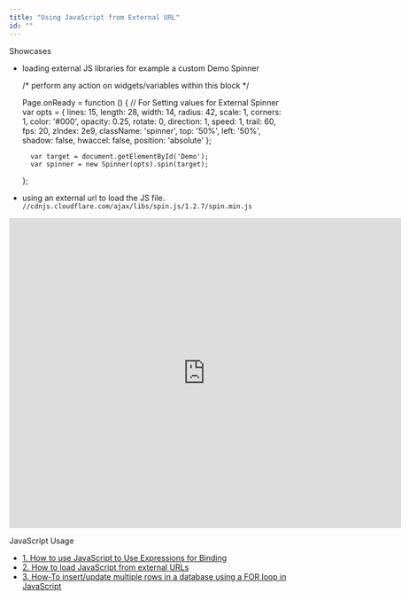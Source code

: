 ```yaml
---
title: "Using JavaScript from External URL"
id: ""
---
```


Showcases

- loading external JS libraries for example a custom Demo Spinner
    
    /\* perform any action on widgets/variables within this block \*/
    
    Page.onReady = function () {
        // For Setting values for External Spinner
        var opts = {
            lines: 15,
            length: 28,
            width: 14,
            radius: 42,
            scale: 1,
            corners: 1,
            color: '#000',
            opacity: 0.25,
            rotate: 0,
            direction: 1,
            speed: 1,
            trail: 60,
            fps: 20,
            zIndex: 2e9,
            className: 'spinner',
            top: '50%',
            left: '50%',
            shadow: false,
            hwaccel: false,
            position: 'absolute'
        };
    
        var target = document.getElementById('Demo');
        var spinner = new Spinner(opts).spin(target);
    };
    
- using an external url to load the JS file. `//cdnjs.cloudflare.com/ajax/libs/spin.js/1.2.7/spin.min.js`

<iframe src="https://docs.google.com/presentation/d/e/2PACX-1vRzlGIdapsL_dzJ9eqfK_yZmkPUU9fjDTUojej4EdItrQOumE80U-DjbxGLl5QrF1WmWZLEGG_BJHBj/embed?start=false&amp;loop=false&amp;delayms=3000" frameborder="0" width="708" height="560" allowfullscreen="true" mozallowfullscreen="true" webkitallowfullscreen="true"></iframe>

JavaScript Usage

- [1\. How to use JavaScript to Use Expressions for Binding](/learn/how-tos/using-javascript-binding/)
- [2\. How to load JavaScript from external URLs](/learn/how-tos/using-javascript-external-url/)
- [3\. How-To insert/update multiple rows in a database using a FOR loop in JavaScript](/learn/how-tos/using-javascript-loop-command/)
